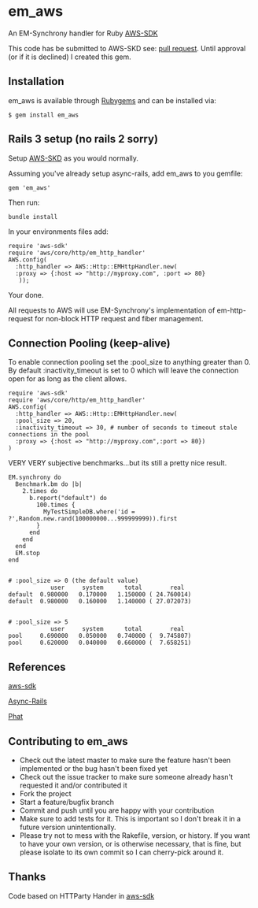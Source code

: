 # em_aws
An EM-Synchrony handler for Ruby [AWS-SDK](https://github.com/JoshMcKin/aws-sdk-for-ruby)

This code has be submitted to AWS-SKD see: [pull request](https://github.com/amazonwebservices/aws-sdk-for-ruby/pull/14). 
Until approval (or if it is declined) I created this gem.

## Installation

em_aws is available through [Rubygems](https://rubygems.org/gems/em_aws) and can be installed via:

    $ gem install em_aws

## Rails 3 setup (no rails 2 sorry)
Setup [AWS-SKD](https://github.com/amazonwebservices/aws-sdk-for-ruby/blob/master/README.rdoc) as you would normally.

Assuming you've already setup async-rails, add em_aws to you gemfile:
    
    gem 'em_aws'

Then run:
    
    bundle install

In your environments files add:

    require 'aws-sdk'
    require 'aws/core/http/em_http_handler'
    AWS.config(
      :http_handler => AWS::Http::EMHttpHandler.new(
      :proxy => {:host => "http://myproxy.com", :port => 80}
       ));

Your done. 

All requests to AWS will use EM-Synchrony's implementation of em-http-request for non-block HTTP request and fiber management.

## Connection Pooling (keep-alive)
To enable connection pooling set the :pool_size to anything greater than 0. By default :inactivity_timeout is set
to 0 which will leave the connection open for as long as the client allows.
    
    require 'aws-sdk'
    require 'aws/core/http/em_http_handler'
    AWS.config(
      :http_handler => AWS::Http::EMHttpHandler.new(
      :pool_size => 20,
      :inactivity_timeout => 30, # number of seconds to timeout stale connections in the pool
      :proxy => {:host => "http://myproxy.com",:port => 80})
    )

VERY VERY subjective benchmarks...but its still a pretty nice result.

    EM.synchrony do 
      Benchmark.bm do |b|
        2.times do 
          b.report("default") do
            100.times { 
              MyTestSimpleDB.where('id = ?',Random.new.rand(100000000...999999999)).first
            }
          end
        end
      end
      EM.stop
    end


    # :pool_size => 0 (the default value)
                user     system      total        real
    default  0.980000   0.170000   1.150000 ( 24.760014)
    default  0.980000   0.160000   1.140000 ( 27.072073)


    # :pool_size => 5
                user     system      total        real
    pool     0.690000   0.050000   0.740000 (  9.745807)
    pool     0.620000   0.040000   0.660000 (  7.658251)

## References

  [aws-sdk](https://github.com/amazonwebservices/aws-sdk-for-ruby)

  [Async-Rails](https://github.com/igrigorik/async-rails)

  [Phat](http://www.mikeperham.com/2010/04/03/introducing-phat-an-asynchronous-rails-app/)

## Contributing to em_aws
 
* Check out the latest master to make sure the feature hasn't been implemented or the bug hasn't been fixed yet
* Check out the issue tracker to make sure someone already hasn't requested it and/or contributed it
* Fork the project
* Start a feature/bugfix branch
* Commit and push until you are happy with your contribution
* Make sure to add tests for it. This is important so I don't break it in a future version unintentionally.
* Please try not to mess with the Rakefile, version, or history. If you want to have your own version, or is otherwise necessary, that is fine, but please isolate to its own commit so I can cherry-pick around it.

## Thanks
Code based on HTTParty Hander in [aws-sdk](https://github.com/amazonwebservices/aws-sdk-for-ruby/blob/master/README.rdoc)
